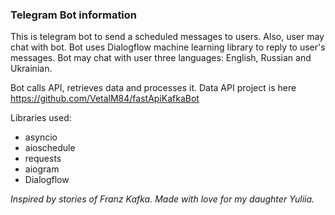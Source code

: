 ### Telegram Bot information

This is telegram bot to send a scheduled messages to users. Also, user may chat with bot.
Bot uses Dialogflow machine learning library to reply to user's messages.
Bot may chat with user three languages: English, Russian and Ukrainian.

Bot calls API, retrieves data and processes it.
Data API project is here https://github.com/VetalM84/fastApiKafkaBot

Libraries used:
* asyncio
* aioschedule
* requests
* aiogram
* Dialogflow

_Inspired by stories of Franz Kafka. Made with love for my daughter Yuliia._
